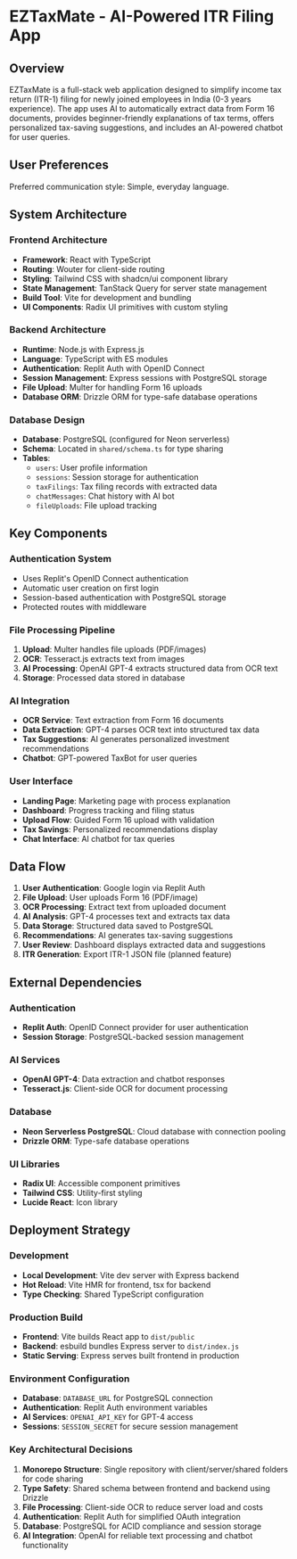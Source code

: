 # EZTaxMate - AI-Powered ITR Filing App

## Overview

EZTaxMate is a full-stack web application designed to simplify income tax return (ITR-1) filing for newly joined employees in India (0-3 years experience). The app uses AI to automatically extract data from Form 16 documents, provides beginner-friendly explanations of tax terms, offers personalized tax-saving suggestions, and includes an AI-powered chatbot for user queries.

## User Preferences

Preferred communication style: Simple, everyday language.

## System Architecture

### Frontend Architecture
- **Framework**: React with TypeScript
- **Routing**: Wouter for client-side routing
- **Styling**: Tailwind CSS with shadcn/ui component library
- **State Management**: TanStack Query for server state management
- **Build Tool**: Vite for development and bundling
- **UI Components**: Radix UI primitives with custom styling

### Backend Architecture
- **Runtime**: Node.js with Express.js
- **Language**: TypeScript with ES modules
- **Authentication**: Replit Auth with OpenID Connect
- **Session Management**: Express sessions with PostgreSQL storage
- **File Upload**: Multer for handling Form 16 uploads
- **Database ORM**: Drizzle ORM for type-safe database operations

### Database Design
- **Database**: PostgreSQL (configured for Neon serverless)
- **Schema**: Located in `shared/schema.ts` for type sharing
- **Tables**:
  - `users`: User profile information
  - `sessions`: Session storage for authentication
  - `taxFilings`: Tax filing records with extracted data
  - `chatMessages`: Chat history with AI bot
  - `fileUploads`: File upload tracking

## Key Components

### Authentication System
- Uses Replit's OpenID Connect authentication
- Automatic user creation on first login
- Session-based authentication with PostgreSQL storage
- Protected routes with middleware

### File Processing Pipeline
1. **Upload**: Multer handles file uploads (PDF/images)
2. **OCR**: Tesseract.js extracts text from images
3. **AI Processing**: OpenAI GPT-4 extracts structured data from OCR text
4. **Storage**: Processed data stored in database

### AI Integration
- **OCR Service**: Text extraction from Form 16 documents
- **Data Extraction**: GPT-4 parses OCR text into structured tax data
- **Tax Suggestions**: AI generates personalized investment recommendations
- **Chatbot**: GPT-powered TaxBot for user queries

### User Interface
- **Landing Page**: Marketing page with process explanation
- **Dashboard**: Progress tracking and filing status
- **Upload Flow**: Guided Form 16 upload with validation
- **Tax Savings**: Personalized recommendations display
- **Chat Interface**: AI chatbot for tax queries

## Data Flow

1. **User Authentication**: Google login via Replit Auth
2. **File Upload**: User uploads Form 16 (PDF/image)
3. **OCR Processing**: Extract text from uploaded document
4. **AI Analysis**: GPT-4 processes text and extracts tax data
5. **Data Storage**: Structured data saved to PostgreSQL
6. **Recommendations**: AI generates tax-saving suggestions
7. **User Review**: Dashboard displays extracted data and suggestions
8. **ITR Generation**: Export ITR-1 JSON file (planned feature)

## External Dependencies

### Authentication
- **Replit Auth**: OpenID Connect provider for user authentication
- **Session Storage**: PostgreSQL-backed session management

### AI Services
- **OpenAI GPT-4**: Data extraction and chatbot responses
- **Tesseract.js**: Client-side OCR for document processing

### Database
- **Neon Serverless PostgreSQL**: Cloud database with connection pooling
- **Drizzle ORM**: Type-safe database operations

### UI Libraries
- **Radix UI**: Accessible component primitives
- **Tailwind CSS**: Utility-first styling
- **Lucide React**: Icon library

## Deployment Strategy

### Development
- **Local Development**: Vite dev server with Express backend
- **Hot Reload**: Vite HMR for frontend, tsx for backend
- **Type Checking**: Shared TypeScript configuration

### Production Build
- **Frontend**: Vite builds React app to `dist/public`
- **Backend**: esbuild bundles Express server to `dist/index.js`
- **Static Serving**: Express serves built frontend in production

### Environment Configuration
- **Database**: `DATABASE_URL` for PostgreSQL connection
- **Authentication**: Replit Auth environment variables
- **AI Services**: `OPENAI_API_KEY` for GPT-4 access
- **Sessions**: `SESSION_SECRET` for secure session management

### Key Architectural Decisions

1. **Monorepo Structure**: Single repository with client/server/shared folders for code sharing
2. **Type Safety**: Shared schema between frontend and backend using Drizzle
3. **File Processing**: Client-side OCR to reduce server load and costs
4. **Authentication**: Replit Auth for simplified OAuth integration
5. **Database**: PostgreSQL for ACID compliance and session storage
6. **AI Integration**: OpenAI for reliable text processing and chatbot functionality